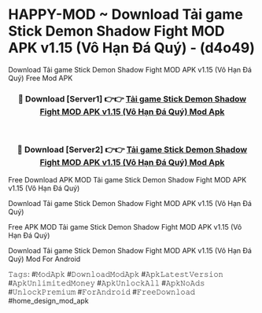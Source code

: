 # HAPPY-MOD ~ Download Tải game Stick Demon Shadow Fight MOD APK v1.15 (Vô Hạn Đá Quý) - (d4o49)
Download Tải game Stick Demon Shadow Fight MOD APK v1.15 (Vô Hạn Đá Quý) Free Mod APK

<div align="center">
<h3>🔴 Download [Server1] 👉👉 <a href="https://apk-comot.site?title=Tải_game_Stick_Demon_Shadow_Fight_MOD_APK_v1.15_(Vô_Hạn_Đá_Quý)">Tải game Stick Demon Shadow Fight MOD APK v1.15 (Vô Hạn Đá Quý) Mod Apk</a></h3><br>

<h3>🔴 Download [Server2] 👉👉 <a href="https://apk-comot.site?title=Tải_game_Stick_Demon_Shadow_Fight_MOD_APK_v1.15_(Vô_Hạn_Đá_Quý)">Tải game Stick Demon Shadow Fight MOD APK v1.15 (Vô Hạn Đá Quý) Mod Apk</a></h3>
</div>


Free Download APK MOD Tải game Stick Demon Shadow Fight MOD APK v1.15 (Vô Hạn Đá Quý)

Download Tải game Stick Demon Shadow Fight MOD APK v1.15 (Vô Hạn Đá Quý) 

Free APK MOD Tải game Stick Demon Shadow Fight MOD APK v1.15 (Vô Hạn Đá Quý) 

Download Tải game Stick Demon Shadow Fight MOD APK v1.15 (Vô Hạn Đá Quý) Mod For Android

𝚃𝚊𝚐𝚜: #𝙼𝚘𝚍𝙰𝚙𝚔 #𝙳𝚘𝚠𝚗𝚕𝚘𝚊𝚍𝙼𝚘𝚍𝙰𝚙𝚔 #𝙰𝚙𝚔𝙻𝚊𝚝𝚎𝚜𝚝𝚅𝚎𝚛𝚜𝚒𝚘𝚗 #𝙰𝚙𝚔𝚄𝚗𝚕𝚒𝚖𝚒𝚝𝚎𝚍𝙼𝚘𝚗𝚎𝚢 #𝙰𝚙𝚔𝚄𝚗𝚕𝚘𝚌𝚔𝙰𝚕𝚕 #𝙰𝚙𝚔𝙽𝚘𝙰𝚍𝚜 #𝚄𝚗𝚕𝚘𝚌𝚔𝙿𝚛𝚎𝚖𝚒𝚞𝚖 #𝙵𝚘𝚛𝙰𝚗𝚍𝚛𝚘𝚒𝚍 #𝙵𝚛𝚎𝚎𝙳𝚘𝚠𝚗𝚕𝚘𝚊𝚍 #home_design_mod_apk